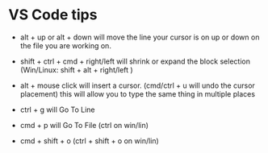 # VS Code tips

- alt + up or alt + down will move the line your cursor is on up or down on the file you are working on.

- shift + ctrl + cmd + right/left will shrink or expand the block selection (Win/Linux: shift + alt + right/left )

- alt + mouse click will insert a cursor. (cmd/ctrl + u will undo the cursor placement) this will allow you to type the same thing in multiple places

- ctrl + g will Go To Line

- cmd + p will Go To File (ctrl on win/lin)

- cmd + shift + o (ctrl + shift + o on win/lin)

